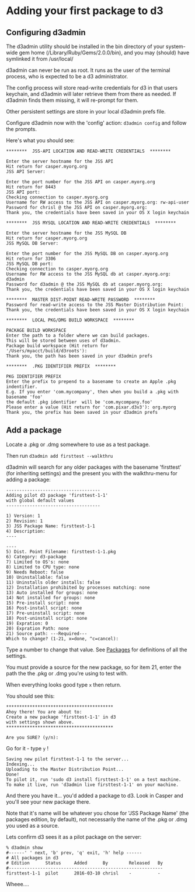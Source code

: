 # Adding your first package to d3

## Configuring d3admin

The d3admin utility should be installed in the bin directory of your system-wide gem home (/Library/Ruby/Gems/2.0.0/bin), and you may (should) have symlinked it from /usr/local/

d3admin can never be run as root. It runs as the user of the terminal process, who is expected to be a d3 administrator.

The config process will store read-write credentials for d3 in that users keychain, and d3admin will later retrieve them from there as needed. If d3admin finds them missing, it will re-prompt for them.

Other persistent settings are store in your local d3admin prefs file.

Configure d3admin now with the 'config' action: `d3admin config` and follow the prompts.

Here's what you should see:

```
********  JSS-API LOCATION AND READ-WRITE CREDENTIALS  ********

Enter the server hostname for the JSS API
Hit return for casper.myorg.org
JSS API Server: 

Enter the port number for the JSS API on casper.myorg.org
Hit return for 8443
JSS API port: 
Checking connection to casper.myorg.org
Username for RW access to the JSS API on casper.myorg.org: rw-api-user
Password for chrisl @ the JSS API on casper.myorg.org: 
Thank you, the credentials have been saved in your OS X login keychain

********  JSS MYSQL LOCATION AND READ-WRITE CREDENTIALS  ********

Enter the server hostname for the JSS MySQL DB
Hit return for casper.myorg.org
JSS MySQL DB Server: 

Enter the port number for the JSS MySQL DB on casper.myorg.org
Hit return for 3306
JSS MySQL DB port: 
Checking connection to casper.myorg.org
Username for RW access to the JSS MySQL db at casper.myorg.org: d3admin
Password for d3admin @ the JSS MySQL db at casper.myorg.org: 
Thank you, the credentials have been saved in your OS X login keychain

********  MASTER DIST-POINT READ-WRITE PASSWORD  ********
Password for read-write access to the JSS Master Distribution Point:
Thank you, the credentials have been saved in your OS X login keychain

********  LOCAL PKG/DMG BUILD WORKSPACE  ********

PACKAGE BUILD WORKSPACE
Enter the path to a folder where we can build packages.
This will be stored between uses of d3admin.
Package build workspace (Hit return for '/Users/myacct/build/d3roots'): 
Thank you, the path has been saved in your d3admin prefs

********  .PKG IDENTIFIER PREFIX  ********

PKG IDENTIFIER PREFIX
Enter the prefix to prepend to a basename to create an Apple .pkg indentifier.
E.g. If you enter 'com.mycompany', then when you build a .pkg with basename 'foo'
the default .pkg identifier  will be 'com.mycompany.foo'
Please enter a value (Hit return for 'com.pixar.d3v3'): org.myorg
Thank you, the prefix has been saved in your d3admin prefs

```

## Add a package

Locate a .pkg or .dmg somewhere to use as a test package.

Then run `d3admin add firsttest --walkthru`

d3admin will search for any older packages with the basename 'firsttest' (for inheriting settings)  and the present you with the walkthru-menu for adding a package:

```
------------------------------------
Adding pilot d3 package 'firsttest-1-1'
with global default values
------------------------------------

1) Version: 1
2) Revision: 1
3) JSS Package Name: firsttest-1-1
4) Description: 
----

----
5) Dist. Point Filename: firsttest-1-1.pkg
6) Category: d3-package
7) Limited to OS's: none
8) Limited to CPU type: none
9) Needs Reboot: false
10) Uninstallable: false
11) Uninstalls older installs: false
12) Installation prohibited by processes matching: none
13) Auto installed for groups: none
14) Not installed for groups: none
15) Pre-install script: none
16) Post-install script: none
17) Pre-uninstall script: none
18) Post-uninstall script: none
19) Expration: 0
20) Expration Path: none
21) Source path: ---Required---
Which to change? (1-21, x=done, ^c=cancel):
```

Type a number to change that value. See [Packages](Packages) for definitions of all the settings.

You must provide a source for the new package, so for item 21, enter the path the the .pkg or .dmg  you're using to test with.

When everything looks good type `x` then return.

You should see this:

```
*****************************************
Ahoy there! You are about to:
Create a new package 'firsttest-1-1' in d3
with settings shown above.
*****************************************

Are you SURE? (y/n):
```

Go for it - type `y` !


```
Saving new pilot firsttest-1-1 to the server...
Indexing...
Uploading to the Master Distribution Point...
Done!
To pilot it, run 'sudo d3 install firsttest-1-1' on a test machine.
To make it live, run 'd3admin live firsttest-1-1' on your machine.
```

And there you have it... you'd added a package to d3.  Look in Casper and you'll see your new package there. 

Note that it's name will be whatever you chose for 'JSS Package Name' (the packages edition, by default), not necessarily the name of the .pkg or .dmg you used as a source.

Lets confirm d3 sees it as a pilot package on the server:

```
% d3admin show
#------' ' next, 'b' prev, 'q' exit, 'h' help ------
# All packages in d3
# Edition      Status     Added      By        Released   By        
#-----------------------------------------------------------
firsttest-1-1  pilot      2016-03-10 chrisl    -          -         
```

Wheee....
